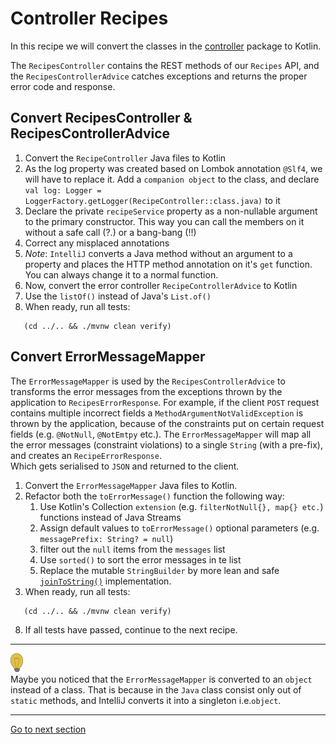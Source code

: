 # Controller Recipes

In this recipe we will convert
the classes in the [controller](../../../java-to-kotlin/src/main/java/nl/rabobank/kotlinmovement/recipes/controller) package
to Kotlin.

The `RecipesController` contains the REST methods of our `Recipes` API, and the `RecipesControllerAdvice` catches
exceptions and returns the proper error code and response.

## Convert RecipesController & RecipesControllerAdvice

1) Convert the `RecipeController` Java files to Kotlin
2) As the log property was created based on Lombok annotation `@Slf4`, we will have to replace it.
   Add a `companion object` to the class, and
   declare `val log: Logger = LoggerFactory.getLogger(RecipeController::class.java)` to it
3) Declare the private `recipeService` property as a non-nullable argument to the primary constructor. This way you can
   call the members on it without a safe call (?.) or a bang-bang (!!)
4) Correct any misplaced annotations
5) *Note*: `IntelliJ` converts a Java method without an argument to a property and places the HTTP method annotation on
   it's `get` function. You can always change it to a normal function.
6) Now, convert the error controller `RecipeControllerAdvice` to Kotlin
7) Use the `listOf()` instead of Java's `List.of()`
8) When ready, run all tests:

```shell
   (cd ../.. && ./mvnw clean verify)
   ```

## Convert ErrorMessageMapper

The `ErrorMessageMapper` is used by the `RecipesControllerAdvice` to transforms the error messages from the exceptions
thrown by the application to `RecipesErrorResponse`.
For example, if the client `POST` request contains multiple incorrect fields a `MethodArgumentNotValidException` is
thrown by the application, because of the constraints put on certain request fields (e.g. `@NotNull`, `@NotEmtpy` etc.).
The `ErrorMessageMapper` will map all the error messages (constraint violations) to a single `String` (with a pre-fix),
and creates an `RecipeErrorResponse`.  
Which gets serialised to `JSON` and returned to the client.

1) Convert the `ErrorMessageMapper` Java files to Kotlin.
2) Refactor both the `toErrorMessage()` function the following way:
    1) Use Kotlin's Collection `extension` (e.g. `filterNotNull{}, map{} etc.`) functions instead of Java Streams
    2) Assign default values to `toErrorMessage()` optional parameters (e.g. `messagePrefix: String? = null`)
    3) filter out the `null` items from the `messages` list
    4) Use `sorted()` to sort the error messages in te list 
    5) Replace the mutable `StringBuilder`
       by more lean and
       safe [`joinToString()`](https://kotlinlang.org/api/latest/jvm/stdlib/kotlin.collections/join-to-string.html)
       implementation.
4) When ready, run all tests:

```shell
   (cd ../.. && ./mvnw clean verify)
   ```

8) If all tests have passed, continue to the next recipe.

--- 

![light-bulb](../../sources/png/light-bulb-xs.png)  
Maybe you noticed that the `ErrorMessageMapper` is converted to an `object` instead of a class.
That is because in the `Java` class consist only out of `static` methods, and IntelliJ converts it into a singleton
i.e.`object`.

---

[Go to next section](../6-service/Recipe.md)

